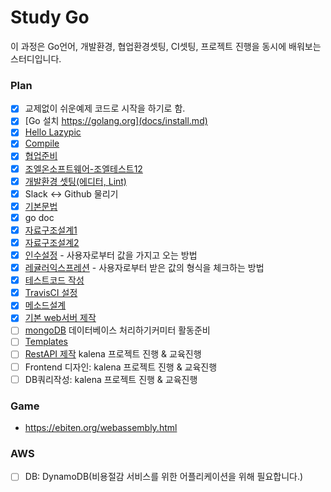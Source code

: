 # Study Go

이 과정은 Go언어, 개발환경, 협업환경셋팅, CI셋팅, 프로젝트 진행을 동시에 배워보는 스터디입니다.

### Plan
- [x] 교제없이 쉬운예제 코드로 시작을 하기로 함.
- [x] [Go 설치 https://golang.org](docs/install.md)
- [x] [Hello Lazypic](docs/hellolazypic.md)
- [x] [Compile](docs/compile.md)
- [x] [협업준비](docs/collaboration.md)
- [x] [조엘온소프트웨어-조엘테스트12](docs/joel_test.md)
- [x] [개발환경 셋팅(에디터, Lint)](docs/devenv.md)
- [x] Slack <-> Github 물리기
- [x] [기본문법](docs/basic.md)
- [x] go doc
- [x] [자료구조설계1](docs/struct.md)
- [x] [자료구조설계2](docs/kalena.md)
- [x] [인수설정](docs/flag.md) - 사용자로부터 값을 가지고 오는 방법
- [x] [레귤러익스프레션](docs/regex.md) - 사용자로부터 받은 값의 형식을 체크하는 방법
- [x] [테스트코드 작성](docs/testcode.md)
- [x] [TravisCI 설정](docs/travisci.md)
- [x] [메소드설계](docs/method.md)
- [x] [기본 web서버 제작](docs/webserver.md)
- [ ] [mongoDB](docs/mongodb.md) 데이터베이스 처리하기커미터 활동준비
- [ ] [Templates](docs/template.md)
- [ ] [RestAPI 제작](docs/restapi.md) kalena 프로젝트 진행 & 교육진행
- [ ] Frontend 디자인: kalena 프로젝트 진행 & 교육진행
- [ ] DB쿼리작성: kalena 프로젝트 진행 & 교육진행

### Game
- https://ebiten.org/webassembly.html

### AWS
- [ ] DB: DynamoDB(비용절감 서비스를 위한 어플리케이션을 위해 필요합니다.)

